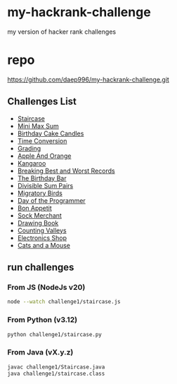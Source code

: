 # my-hackrank-challenge
my version of hacker rank challenges

# repo
https://github.com/daep996/my-hackrank-challenge.git

## Challenges List

- [Staircase](https://www.hackerrank.com/challenges/staircase)
- [Mini Max Sum](https://www.hackerrank.com/challenges/mini-max-sum)
- [Birthday Cake Candles](https://www.hackerrank.com/challenges/birthday-cake-candles)
- [Time Conversion](https://www.hackerrank.com/challenges/time-conversion)
- [Grading](https://www.hackerrank.com/challenges/grading)
- [Apple And Orange](https://www.hackerrank.com/challenges/apple-and-orange)
- [Kangaroo](https://www.hackerrank.com/challenges/kangaroo)
- [Breaking Best and Worst Records](https://www.hackerrank.com/challenges/breaking-best-and-worst-records)
- [The Birthday Bar](https://www.hackerrank.com/challenges/the-birthday-bar)
- [Divisible Sum Pairs](https://www.hackerrank.com/challenges/divisible-sum-pairs)
- [Migratory Birds](https://www.hackerrank.com/challenges/migratory-birds)
- [Day of the Programmer](https://www.hackerrank.com/challenges/day-of-the-programmer)
- [Bon Appetit](https://www.hackerrank.com/challenges/bon-appetit)
- [Sock Merchant](https://www.hackerrank.com/challenges/sock-merchant)
- [Drawing Book](https://www.hackerrank.com/challenges/drawing-book)
- [Counting Valleys](https://www.hackerrank.com/challenges/counting-valleys)
- [Electronics Shop](https://www.hackerrank.com/challenges/electronics-shop)
- [Cats and a Mouse](https://www.hackerrank.com/challenges/cats-and-a-mouse)

## run challenges

### From JS (NodeJs v20)

```bash
node --watch challenge1/staircase.js
```

### From Python (v3.12)

```bash
python challenge1/staircase.py
```
### From Java (vX.y.z)

```bash
javac challenge1/Staircase.java
java challenge1/staircase.class
```
